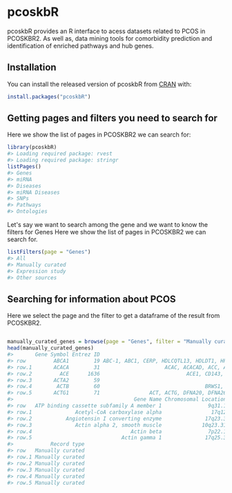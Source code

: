 
<!-- README.md is generated from README.Rmd. Please edit that file -->
# pcoskbR

pcoskbR provides an R interface to acess datasets related to PCOS in PCOSKBR2. As well as, data mining tools for comorbidity prediction and identification of enriched pathways and hub genes.

## Installation

You can install the released version of pcoskbR from [CRAN](https://CRAN.R-project.org) with:

``` r
install.packages("pcoskbR")
```

## Getting pages and filters you need to search for

Here we show the list of pages in PCOSKBR2 we can search for:

``` r
library(pcoskbR)
#> Loading required package: rvest
#> Loading required package: stringr
listPages()
#> Genes
#> miRNA
#> Diseases
#> miRNA Diseases
#> SNPs
#> Pathways
#> Ontologies
```

Let's say we want to search among the gene and we want to know the filters for Genes Here we show the list of pages in PCOSKBR2 we can search for.

``` r
listFilters(page = "Genes")
#> All
#> Manually curated
#> Expression study
#> Other sources
```

## Searching for information about PCOS

Here we select the page and the filter to get a dataframe of the result from PCOSKBR2.

``` r

manually_curated_genes = browse(page = "Genes", filter = "Manually curated")
head(manually_curated_genes)
#>       Gene Symbol Entrez ID                                           Aliases
#> row         ABCA1        19 ABC-1, ABC1, CERP, HDLCQTL13, HDLDT1, HPALP1, TGD
#> row.1       ACACA        31                     ACAC, ACACAD, ACC, ACC1, ACCA
#> row.2         ACE      1636                            ACE1, CD143, DCP, DCP1
#> row.3       ACTA2        59                                             ACTSA
#> row.4        ACTB        60                                  BRWS1, PS1TP5BP1
#> row.5       ACTG1        71                ACT, ACTG, DFNA20, DFNA26, HEL-176
#>                                       Gene Name Chromosomal Location
#> row   ATP binding cassette subfamily A member 1               9q31.1
#> row.1              Acetyl-CoA carboxylase alpha                17q12
#> row.2           Angiotensin I converting enzyme              17q23.3
#> row.3              Actin alpha 2, smooth muscle             10q23.31
#> row.4                                Actin beta               7p22.1
#> row.5                             Actin gamma 1              17q25.3
#>            Record type
#> row   Manually curated
#> row.1 Manually curated
#> row.2 Manually curated
#> row.3 Manually curated
#> row.4 Manually curated
#> row.5 Manually curated
```
